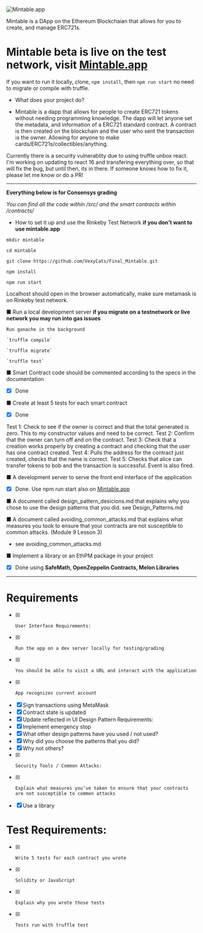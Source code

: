 ![Mintable.app](https://github.com/VexyCats/final2/blob/master/src/images/mintable.jpg?raw=true)

Mintable is a DApp on the Ethereum Blockchaian that allows for you to create, and manage ERC721s.


# Mintable beta is live on the test network, visit [Mintable.app](http://mintable.app)
If you want to run it locally, clone, `npm install`, then `npm run start` no need to migrate or compile with truffle.

-  	What does your project do?

  - Mintable is a dapp that allows for people to create ERC721 tokens without needing programming knowledge. The dapp will let anyone set the metadata, and information of a ERC721 standard contract. A contract is then created on the blockchain and the user who sent the transaction is the owner. Allowing for anyone to make cards/ERC721s/collectibles/anything.
  
  Currently there is a security vulnerablity due to using truffle unbox react. I'm working on updating to react 16 and transfering everything over, so that will fix the bug, but until then, its in there. If someone knows how to fix it, please let me know or do a PR! 
 
  ---
  
  
  **Everything below is for Consensys grading**
  
  *You can find all the code within /src/ and the smart contracts within /contracts/*
  
  
-  	How to set it up and use the Rinkeby Test Network **if you don't want to use mintable.app**

  `mkdir mintable`
  
  `cd mintable`
  
  `git clone https://github.com/VexyCats/Final_Mintable.git`
  
  `npm install`
   
  `npm run start`
  
  Localhost should open in the browser automatically, make sure metamask is on Rinkeby test network. 
  
  
■  	Run a local development server **if you migrate on a testnetwork or live network you may run into gas issues**

    Run ganache in the background
    
    `truffle compile`
    
    `truffle migrate`
    
    `truffle test`
     
■   	Smart Contract code should be commented according to the specs in the documentation

  - [X] Done
    

 
■  	Create at least 5 tests for each smart contract

  - [X] Done
  
Test 1: Check to see if the owner is correct and that the total generated is zero. This to my constructor values and need to be correct.
Test 2: Confirm that the owner can turn off and on the contract. 
Test 3: Check that a creation works properly by creating a contract and checking that the user has one contract created.
Test 4: Pulls the address for the contract just created, checks that the name is correct. 
Test 5: Checks that alice can transfer tokens to bob and the transaction is successful. Event is also fired. 

 
■  	A development server to serve the front end interface of the application
  - [X] Done. Use npm run start also on [Mintable.app](http://mintable.app)
 
■   	A document called design_pattern_desicions.md that explains why you chose to use the design patterns that you did.
  see Design_Patterns.md


■  	A document called avoiding_common_attacks.md that explains what measures you took to ensure that your contracts are not susceptible to common attacks. (Module 9 Lesson 3)

  - see avoiding_common_attacks.md


 
■   	Implement a library or an EthPM package in your project

  - [X] Done using **SafeMath, OpenZeppelin Contracts, Melon Libraries**


  


---



 
# Requirements
  - [X] 	User Interface Requirements:
  - [X] 	Run the app on a dev server locally for testing/grading
  - [X] 	You should be able to visit a URL and interact with the application
  - [X] 	App recognizes current account
  - [X]	Sign transactions using MetaMask
  - [X] Contract state is updated
  - [X]	Update reflected in UI
  Design Pattern Requirements:
  - [X]	Implement emergency stop
  - [X] What other design patterns have you used / not used?
  - [X]	Why did you choose the patterns that you did?
  - [X]	Why not others? 
  - [X] 	Security Tools / Common Attacks:
  - [X] 	Explain what measures you’ve taken to ensure that your contracts are not susceptible to common attacks
  - [X]	  Use a library
# Test Requirements:
  - [X]  	Write 5 tests for each contract you wrote
  - [X]  	Solidity or JavaScript
  - [X] 	Explain why you wrote those tests
  - [X] 	Tests run with truffle test
 





